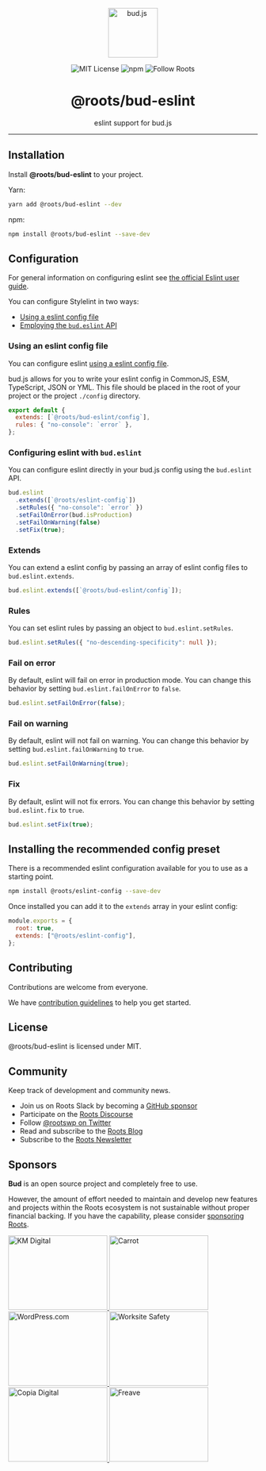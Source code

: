 <p align="center"><img src="https://cdn.roots.io/app/uploads/logo-bud.svg" height="100" alt="bud.js" /></p>

<p align="center">
  <img alt="MIT License" src="https://img.shields.io/github/license/roots/bud?color=%23525ddc&style=flat-square" />
  <img alt="npm" src="https://img.shields.io/npm/v/@roots/bud.svg?color=%23525ddc&style=flat-square" />
  <img alt="Follow Roots" src="https://img.shields.io/twitter/follow/rootswp.svg?color=%23525ddc&style=flat-square" />
</p>

<h1 align="center"><strong>@roots/bud-eslint</strong></h1>

<p align="center">
  eslint support for bud.js
</p>

---

## Installation

Install **@roots/bud-eslint** to your project.

Yarn:

```sh
yarn add @roots/bud-eslint --dev
```

npm:

```sh
npm install @roots/bud-eslint --save-dev
```

## Configuration

For general information on configuring eslint see [the official Eslint user guide](https://eslint.org/docs/user-guide/configuring).

You can configure Stylelint in two ways:

- [Using a eslint config file](#using-an-eslint-config-file)
- [Employing the `bud.eslint` API](#configuring-eslint-with-budeslint)

### Using an eslint config file

You can configure eslint [using a eslint config file](https://eslint.org/docs/latest/use/configure/configuration-files).

bud.js allows for you to write your eslint config in CommonJS, ESM, TypeScript, JSON or YML. This file should be placed in the root of your project or the project `./config` directory.

```js title=eslint.config.js
export default {
  extends: [`@roots/bud-eslint/config`],
  rules: { "no-console": `error` },
};
```

### Configuring eslint with `bud.eslint`

You can configure eslint directly in your bud.js config using the `bud.eslint` API.

```ts title=bud.config.ts
bud.eslint
  .extends([`@roots/eslint-config`])
  .setRules({ "no-console": `error` })
  .setFailOnError(bud.isProduction)
  .setFailOnWarning(false)
  .setFix(true);
```

### Extends

You can extend a eslint config by passing an array of eslint config files to `bud.eslint.extends`.

```ts title=bud.config.ts
bud.eslint.extends([`@roots/bud-eslint/config`]);
```

### Rules

You can set eslint rules by passing an object to `bud.eslint.setRules`.

```ts title=bud.config.ts
bud.eslint.setRules({ "no-descending-specificity": null });
```

### Fail on error

By default, eslint will fail on error in production mode. You can change this behavior by setting
`bud.eslint.failOnError` to `false`.

```ts title=bud.config.ts
bud.eslint.setFailOnError(false);
```

### Fail on warning

By default, eslint will not fail on warning. You can change this behavior by setting
`bud.eslint.failOnWarning` to `true`.

```ts title=bud.config.ts
bud.eslint.setFailOnWarning(true);
```

### Fix

By default, eslint will not fix errors. You can change this behavior by setting
`bud.eslint.fix` to `true`.

```ts title=bud.config.ts
bud.eslint.setFix(true);
```

## Installing the recommended config preset

There is a recommended eslint configuration available for you to use as a starting point.

```bash npm2yarn
npm install @roots/eslint-config --save-dev
```

Once installed you can add it to the `extends` array in your eslint config:

```js title=".eslintrc.cjs"
module.exports = {
  root: true,
  extends: ["@roots/eslint-config"],
};
```

## Contributing

Contributions are welcome from everyone.

We have [contribution guidelines](https://github.com/roots/guidelines/blob/master/CONTRIBUTING.md) to help you get started.

## License

@roots/bud-eslint is licensed under MIT.

## Community

Keep track of development and community news.

- Join us on Roots Slack by becoming a [GitHub
  sponsor](https://github.com/sponsors/roots)
- Participate on the [Roots Discourse](https://discourse.roots.io/)
- Follow [@rootswp on Twitter](https://twitter.com/rootswp)
- Read and subscribe to the [Roots Blog](https://roots.io/blog/)
- Subscribe to the [Roots Newsletter](https://roots.io/subscribe/)

## Sponsors

**Bud** is an open source project and completely free to use.

However, the amount of effort needed to maintain and develop new features and projects within the Roots ecosystem is not sustainable without proper financial backing. If you have the capability, please consider [sponsoring Roots](https://github.com/sponsors/roots).

<a href="https://k-m.com/">
<img src="https://cdn.roots.io/app/uploads/km-digital.svg" alt="KM Digital" width="200" height="150"/>
</a>
<a href="https://carrot.com/">
<img src="https://cdn.roots.io/app/uploads/carrot.svg" alt="Carrot" width="200" height="150"/>
</a>
<a href="https://wordpress.com/">
<img src="https://cdn.roots.io/app/uploads/wordpress.svg" alt="WordPress.com" width="200" height="150"/>
</a>
<a href="https://worksitesafety.ca/careers/">
<img src="https://cdn.roots.io/app/uploads/worksite-safety.svg" alt="Worksite Safety" width="200" height="150"/>
</a>
<a href="https://www.copiadigital.com/">
<img src="https://cdn.roots.io/app/uploads/copia-digital.svg" alt="Copia Digital" width="200" height="150"/>
</a>
<a href="https://www.freave.com/">
<img src="https://cdn.roots.io/app/uploads/freave.svg" alt="Freave" width="200" height="150"/>
</a>
